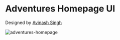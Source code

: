 # Adventures Homepage UI

Designed by [Avinash Singh](https://dribbble.com/shots/12664571-Adventures-Homepage-UI-Free-PSD)

![adventures-homepage](https://mir-s3-cdn-cf.behance.net/project_modules/max_1200/9661d199943477.5efdd1e394066.jpg)